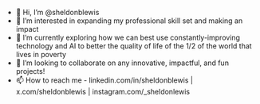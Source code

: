 - 👋 Hi, I’m @sheldonblewis
- 👀 I’m interested in expanding my professional skill set and making an impact
- 🌱 I’m currently exploring how we can best use constantly-improving technology and AI to better the quality of life of the 1/2 of the world that lives in poverty
- 💞️ I’m looking to collaborate on any innovative, impactful, and fun projects!
- 📫 How to reach me - linkedin.com/in/sheldonblewis | x.com/sheldonblewis | instagram.com/_sheldonlewis 

<!---
sheldonblewis/sheldonblewis is a ✨ special ✨ repository because its `README.md` (this file) appears on your GitHub profile.
You can click the Preview link to take a look at your changes.
--->
